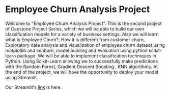 # Employee Churn Analysis Project

Welcome to "Employee Churn Analysis Project". This is the second project of Capstone Project Series, which we will be able to build our own classification models for a variety of business settings.
Also we will learn what is Employee Churn?, How it is different from customer churn, Exploratory data analysis and visualization of employee churn dataset using matplotlib and seaborn, model building and evaluation using python scikit-learn package.
We will be able to implement classification techniques in Python. Using Scikit-Learn allowing we to successfully make predictions with the Random Forest, Gradient Descent Boosting , KNN algorithms.
At the end of the project, we will have the opportunity to deploy your model using Streamlit.

Our Streamlit's [link](https://arifatih-churn-analysis-capstone-project-churn-app-2-lz57g9.streamlitapp.com/) is here.
